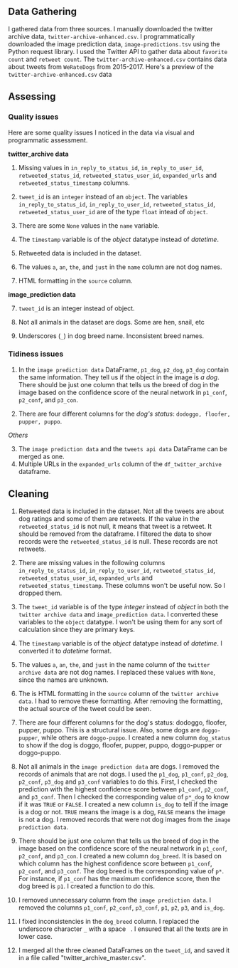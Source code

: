 ## Data Gathering 
I gathered data from three sources. I manually downloaded the twitter archive data, `twitter-archive-enhanced.csv`. I programmatically downloaded the image prediction data, `image-predictions.tsv` using the Python request library. I used the Twitter API to gather data about `favorite count` and `retweet count`.   The `twitter-archive-enhanced.csv` contains data about tweets from `WeRateDogs` from 2015-2017. Here's a preview of the `twitter-archive-enhanced.csv` data

## Assessing

### Quality issues

Here are some quality issues I noticed in the data via visual and programmatic assessment.

**twitter_archive data**

1. Missing values in `in_reply_to_status_id`, `in_reply_to_user_id`, `retweeted_status_id`, `retweeted_status_user_id`, `expanded_urls` and `retweeted_status_timestamp` columns.

2. `tweet_id` is an `integer` instead of an `object`. The variables `in_reply_to_status_id`, `in_reply_to_user_id`, `retweeted_status_id`, `retweeted_status_user_id` are of the type `float` intead of `object`.

3. There are some `None` values in the `name` variable.

4. The `timestamp` variable is of the *object* datatype instead of *datetime*.

5. Retweeted data is included in the dataset.

6. The values `a`, `an`, `the`, and `just` in the `name` column are not dog names.

7. HTML formatting in the `source` column.


**image_prediction data**

7. `tweet_id` is an integer instead of object.

8. Not all animals in the dataset are dogs. Some are hen, snail, etc

9. Underscores (`_`) in dog breed name. Inconsistent breed names.


### Tidiness issues

1. In the `image prediction data` DataFrame, `p1_dog`, `p2_dog`, `p3_dog` contain the same information. They tell us if the object in the image is *a dog*. There should be just one column that tells us the breed of dog in the image based on the confidence score of the neural network in `p1_conf`, `p2_conf`, and `p3_con`.

2. There are four different columns for the *dog's status*: `dodoggo, floofer, pupper, puppo`. 

*Others*

3. The `image prediction data` and the `tweets api data` DataFrame can be merged as one.
4. Multiple URLs in the `expanded_urls` column of the `df_twitter_archive` dataframe.


## Cleaning

1. Retweeted data is included in the dataset. Not all the tweets are about dog ratings and some of them are retweets. If the value in the `retweeted_status_id` is not null, it means that tweet is a retweet. It should be removed from the dataframe. I filtered the data to show records were the `retweeted_status_id` is null. These records are not retweets.


2. There are missing values in the following columns `in_reply_to_status_id`, `in_reply_to_user_id`, `retweeted_status_id`, `retweeted_status_user_id`, `expanded_urls` and `retweeted_status_timestamp`. These columns won't be useful now. So I dropped them.


3. The `tweet_id` variable is of the type *integer* instead of *object* in both the `twitter archive data` and `image_prediction data`. I converted these variables to the `object` datatype. I won't be using them for any sort of calculation since they are primary keys. 


4. The `timestamp` variable is of the *object* datatype instead of *datetime*. I converted it to *datetime* format.


5. The values `a`, `an`, `the`, and `just` in the name column of the `twitter archive data` are not dog names. I replaced these values with `None`, since the names are unknown.

6. The is HTML formatting in the `source` column of the `twitter archive data`. I had to remove these formatting. After removing the formatting, the actual source of the tweet could be seen.


7. There are four different columns for the dog's status: dodoggo, floofer, pupper, puppo. This is a structural issue. Also, some dogs are `doggo-pupper`, while others are `doggo-puppo`. I created a new column `dog_status` to show if the dog is doggo, floofer, pupper, puppo, doggo-pupper or doggo-puppo.


8. Not all animals in the `image prediction data` are dogs. I removed the records of animals that are not dogs. I used the `p1_dog`, `p1_conf`, `p2_dog`, `p2_conf`, `p3_dog` and `p3_conf` variables to do this. First, I checked the prediction with the highest confidence score between `p1_conf`, `p2_conf`, and `p3_conf`. Then I checked the corresponding value of `p*_dog` to know if it was `TRUE` or `FALSE`. I created a new column `is_dog` to tell if the image is a dog or not. `TRUE` means the image is a dog, `FALSE` means the image is not a dog. I removed records that were not dog images from the `image prediction data`.



9. There should be just one column that tells us the breed of dog in the image based on the confidence score of the neural network in `p1_conf`, `p2_conf`, and `p3_con`. I created a new column `dog_breed`. It is based on which column has the highest confidence score between `p1_conf`, `p2_conf`, and `p3_conf`. The dog breed is the corresponding value of `p*`. For instance, if `p1_conf` has the maximum confidence score, then the dog breed is `p1`. I created a function to do this.



10. I removed unnecessary column from the `image prediction data`. I removed the columns `p1_conf`, `p2_conf`, `p3_conf`, `p1`, `p2`, `p3`, and `is_dog`.


11. I fixed inconsistencies in the `dog_breed` column. I replaced the underscore character `_` with a space ` `. I ensured that all the texts are in lower case.



12. I merged all the three cleaned DataFrames on the `tweet_id`, and saved it in a file called "twitter_archive_master.csv".
